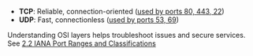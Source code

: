 - **TCP**: Reliable, connection-oriented ([used by ports 80, 443, 22](../6%20Top%2025%20Ports%20-%20Detailed%20Explanations%20and%20Best%20Practices))  
- **UDP**: Fast, connectionless ([used by ports 53, 69](../6%20Top%2025%20Ports%20-%20Detailed%20Explanations%20and%20Best%20Practices))  

Understanding OSI layers helps troubleshoot issues and secure services. See [2.2 IANA Port Ranges and Classifications](2.2%20IANA%20Port%20Ranges%20and%20Classifications.md)